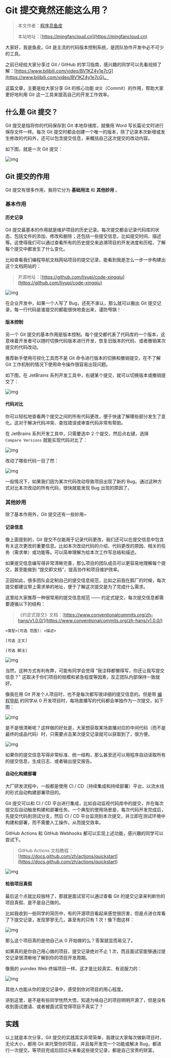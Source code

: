 # Git 提交竟然还能这么用？

> 本文作者：[程序员鱼皮](https://yuyuanweb.feishu.cn/wiki/Abldw5WkjidySxkKxU2cQdAtnah)
> 
> 本站地址：[https://mingfancloud.cn](https://mingfancloud.cn)


大家好，我是鱼皮。Git 是主流的代码版本控制系统，是团队协作开发中必不可少的工具。

之前已经给大家分享过 Git / GitHub 的学习指南，感兴趣的同学可以先看视频了解：[https://www.bilibili.com/video/BV1KZ4y1e7cG](https://www.bilibili.com/video/BV1KZ4y1e7cG)。

这篇文章，主要是给大家分享 Git 的核心功能 `提交`（Commit）的作用，帮助大家更好地利用 Git 这一工具来提高自己的开发工作效率。



## 什么是 Git 提交？

Git 提交是指将你的代码保存到 Git 本地存储库，就像用 Word 写长篇论文时进行保存文件一样。每次 Git 提交时都会创建一个唯一的版本，除了记录本次新增或发生修改的代码外，还可以包含提交信息，来概括自己这次提交的改动内容。

如下图，就是一次 Git 提交：

![img](https://pic.yupi.icu/1/1698386167354-03b333b6-a0db-4683-a7ad-a3f088786e92.png)



## Git 提交的作用

Git 提交有很多作用，我将它分为 **基础用法** 和 **其他妙用** 。



### 基本作用

#### 历史记录

Git 提交最基本的作用就是维护项目的历史记录。每次提交都会记录代码库的状态，包括文件的添加、修改和删除；还包括一些提交信息，比如提交时间、描述等。这使得我们可以通过查看所有的历史提交来追溯项目的开发进度和历程，了解每个提交中都发生了什么变化。

比如查看我们编程导航文档网站项目的提交记录，能看到我是怎么一步一步构建出这个文档网站的：

> 开源地址：[https://github.com/liyupi/code-xingqiu](https://github.com/liyupi/code-xingqiu)

![img](https://pic.yupi.icu/1/1698386560903-9cf1f805-8b8b-4132-aa42-e321c366a458.png)



在企业开发中，如果一个人写了 Bug，还死不承认，那么就可以搬出 Git 提交记录，每一行代码是谁提交的都能很快地查出来，谨防甩锅！



#### 版本控制

另一个 Git 提交的基本作用是版本控制。每个提交都代表了代码库的一个版本，这意味着开发者可以随时切换代码版本进行开发，恢复旧版本的代码、或者撤销某次提交的代码改动。

推荐新手使用可视化工具而不是 Git 命令进行版本的切换和撤销提交，在不了解 Git 工作机制的情况下使用命令操作很容易出现问题。

如下图，在 JetBrains 系列开发工具中，右键某个提交，就可以切换版本或撤销提交了：

![img](https://pic.yupi.icu/1/1698386927568-f731adf9-8ffb-4383-af36-72acd7405f26.png)



#### 代码对比

你可以轻松地查看两个提交之间的所有代码更改，便于快速了解哪些部分发生了变化。这对于解决代码冲突、查找错误或审查代码非常有帮助。

在 JetBrains 系列开发工具中，只需要选中 2 个提交，然后点右键，选择 `Compare Versions` 就能实现代码对比了：

![img](https://pic.yupi.icu/1/1698387206540-7383bf4f-9f52-4d7c-b336-595691eda6ba.png)

改动了哪些代码一目了然：

![img](https://pic.yupi.icu/1/1698387236268-d956dd21-5ad1-4439-ae62-a145291b7f07.png)

一般情况下，如果我们因为某次代码改动导致项目出现了新的 Bug。通过这种方式对比本次改动的所有代码，很快就能发现 Bug 出现的原因了。



### 其他妙用

除了基本作用外，Git 提交还有一些妙用~



#### 记录信息

像上面提到的，Git 提交不仅能用于记录代码更改，我们还可以在提交信息中包含有关这次更改的重要信息。比如本次改动代码的介绍、代码更改的原因、相关的任务（需求单）或功能等。可以简单理解为给本次工作写总结和描述。

如果提交信息编写得非常清晰完善，那么项目的团队成员可以更容易地理解每个提交，甚至能做到 “提交即文档”，提高协作和项目维护效率。

正因如此，很多团队会定制自己的提交信息规范，比如之前我在鹅厂的时候，每次提交都建议带上需求单的地址，便于了解这次提交是为了完成什么需求。

这里给大家推荐一种很常用的提交信息规范 —— 约定式提交，每次提交信息都需要遵循以下的结构：

>  《约定式提交》文档：[https://www.conventionalcommits.org/zh-hans/v1.0.0/](https://www.conventionalcommits.org/zh-hans/v1.0.0/)



```plain
<类型>[可选 范围]: <描述>

[可选 正文]

[可选 脚注]
```



![img](https://pic.yupi.icu/1/1698387672503-53057f93-7a85-4282-8745-f2d88d697a5a.png)



当然，这种方式有利有弊，可能有同学会觉得 “我注释都懒得写，你还让我写提交信息？” 这取决于你们项目的规模和紧急程度等因素，反正团队内部保持一致就好。



像我在用 Git 开发个人项目时，也不是每次都写很详细的提交信息的。但是带 [编程导航](https://mp.weixin.qq.com/s/eNjauC-3361z-l7fy3VssA) 的同学从 0 开发项目时，每场直播写的代码都会单独作为一次提交，如下图：

![img](https://pic.yupi.icu/1/1698387871191-d4108f32-e3fc-415e-8ca1-3f722dd39292.png)



是不是很清晰呢？这样做的好处是，大家想获取某场直播对应的中间代码（而不是最终的成品代码）时，只需要点击某次提交记录就可以获取到了，很方便。

![img](https://pic.yupi.icu/1/1698388047321-47d47a3d-f979-4054-b721-5541323e1879.png)



如果你的提交信息写得非常标准、统一结构，那么甚至还可以用程序自动读取所有的提交信息，生成日志、或者输出提交报告。



#### 自动化构建部署

大厂研发流程中，一般都是使用 CI / CD（持续集成和持续部署）平台，以流水线的形式自动构建部署项目的。

Git 提交可以和 CI / CD 平台进行集成，比如自动监视代码库中的提交，并在每次提交后自动触发构建和部署任务。一个典型的使用场景是，每次代码开发完成后，先提交代码到测试分支，然后 CI / CD 平台监测到本次提交，并立即在测试环境中构建和部署，而不需要人工操作，从而提交效率。

GitHub Actions 和 GitHub Webhooks 都可以实现上述功能，感兴趣的同学可以尝试下。

> GitHub Actions 文档教程：[https://docs.github.com/zh/actions/quickstart](https://docs.github.com/zh/actions/quickstart)



![img](https://pic.yupi.icu/1/1698388468389-03cf84de-f56a-4a8a-ace1-ea1531ba08a9.png)



#### 检验项目真假

最后这个点就比较独特了，那就是面试官可以通过查看 Git 的提交记录来判断你的项目真假、是不是自己做的。

比如我收到一些同学的简历中，有的开源项目看起来感觉很厉害，但是点进仓库看了下提交记录，发现寥寥无几，甚至有的只有 1 次！像下图这样：

![img](https://pic.yupi.icu/1/1698388718653-20a58e8b-2336-4867-9874-37566b08c145.png)



那么这个项目真的是他自己从 0 开始做的么？答案就显而易见了。

如果真的是你自己用心做的项目，提交记录绝对不止 1 次，而且面试官能够通过提交记录很清晰地了解到你的项目开发周期。

像我的 yuindex Web 终端项目一样，这才是比较真实、有说服力的：

![img](https://pic.yupi.icu/1/1698388825722-92cdc9c8-8b15-4eb6-a7b2-0f8652cf10c4.png)



其他人也能从你的提交记录中，感受到你对项目的用心程度。

讲到这里，是不是有些同学恍然大悟，知道为啥自己的项目明明开源了，但是没有收到面试邀请、或者被面试官觉得项目不真实了？



## 实践

以上就是本次分享，Git 提交的实践其实非常简单，我建议大家每次做新项目时，无论大小，都用 Git 来托管你的项目，并且每开发完一个功能或解决 Bug，都进行一次提交。等项目完成后回过头来看这些提交记录，都是自己宝贵的财富。
